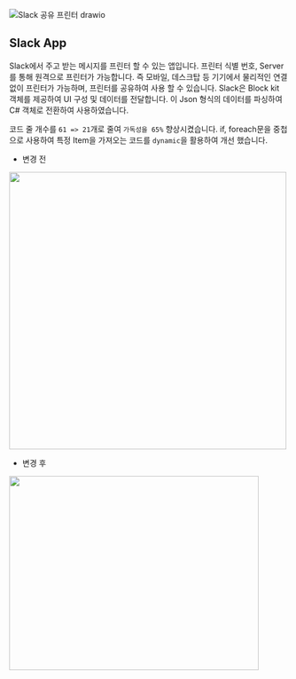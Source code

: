 ![Slack 공유 프린터 drawio](https://github.com/SSstupid/Portfolio/assets/90036120/b6a2f891-de03-4a42-a7f7-b5de5c80b6c6)

## Slack App
Slack에서 주고 받는 메시지를 프린터 할 수 있는 앱입니다. 프린터 식별 번호, Server를 통해 원격으로 프린터가 가능합니다. 즉 모바일, 데스크탑 등 기기에서 물리적인 연결 없이 프린터가 가능하며, 프린터를 공유하여 사용 할 수 있습니다. Slack은 Block kit 객체를 제공하여 UI 구성 및 데이터를 전달합니다. 이 Json 형식의 데이터를 파싱하여 C# 객체로 전환하여 사용하였습니다.

코드 줄 개수를 `61 => 21`개로 줄여 `가독성을 65%` 향상시켰습니다. if, foreach문을 중첩으로 사용하여 특정 Item을 가져오는 코드를 `dynamic`을 활용하여 개선 했습니다.

* 변경 전
  
<img src="https://github.com/SSstupid/Portfolio/assets/90036120/abb2acb0-db7e-43a5-be1f-73cbb3fb5a1f" width="500" height="500"/>

* 변경 후

<img src="https://github.com/SSstupid/Portfolio/assets/90036120/bcfa8636-3c63-45d5-9265-941486d9241b" width="450" height="350"/>
